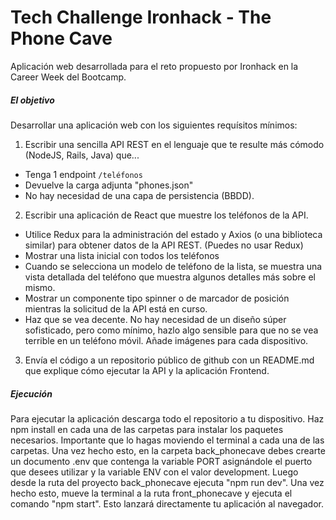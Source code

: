# Tech Challenge Ironhack - The Phone Cave

Aplicación web desarrollada para el reto propuesto por Ironhack en la Career Week del Bootcamp. 

##### El objetivo

Desarrollar una aplicación web con los siguientes requísitos mínimos:

1. Escribir una sencilla API REST en el lenguaje que te resulte más cómodo (NodeJS, Rails, Java) que...
 - Tenga 1 endpoint `/teléfonos`
 - Devuelve la carga adjunta "phones.json"
 - No hay necesidad de una capa de persistencia (BBDD). 
2. Escribir una aplicación de React que muestre los teléfonos de la API.
 - Utilice Redux para la administración del estado y Axios (o una biblioteca similar) para obtener datos de la API REST. (Puedes no usar Redux)
 - Mostrar una lista inicial con todos los teléfonos
 - Cuando se selecciona un modelo de teléfono de la lista, se muestra una vista detallada del teléfono que muestra algunos detalles más sobre el mismo.
 - Mostrar un componente tipo spinner o de marcador de posición mientras la solicitud de la API está en curso.
 - Haz que se vea decente. No hay necesidad de un diseño súper sofisticado, pero como mínimo, hazlo algo sensible para que no se vea terrible en un teléfono móvil. Añade imágenes para cada dispositivo.
3. Envía el código a un repositorio público de github con un README.md que explique cómo ejecutar la API y la aplicación Frontend.

##### Ejecución

Para ejecutar la aplicación descarga todo el repositorio a tu dispositivo. Haz npm install en cada una de las carpetas para instalar los paquetes necesarios. Importante que lo hagas moviendo el terminal a cada una de las carpetas. Una vez hecho esto, en la carpeta back_phonecave debes crearte un documento .env que contenga la variable PORT asignándole el puerto que desees utilizar y la variable ENV con el valor development. Luego desde la ruta del proyecto back_phonecave ejecuta "npm run dev". Una vez hecho esto, mueve la terminal a la ruta front_phonecave y ejecuta el comando "npm start". Esto lanzará directamente tu aplicación al navegador.
